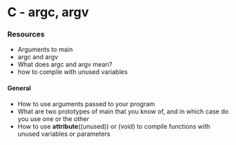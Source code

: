 # C - argc, argv

### Resources

* Arguments to main
* argc and argv
* What does argc and argv mean?
* how to compile with unused variables

#### General
* How to use arguments passed to your program
* What are two prototypes of main that you know of, and in which case do you use one or the other
* How to use __attribute__((unused)) or (void) to compile functions with unused variables or parameters
